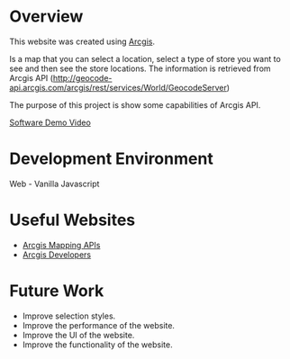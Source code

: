 # Overview

This website was created using [Arcgis](https://www.arcgis.com/products/arcgis-online/).

Is a map that you can select a location, select a type of store you want to see and then see the store locations.
The information is retrieved from Arcgis API (http://geocode-api.arcgis.com/arcgis/rest/services/World/GeocodeServer)

The purpose of this project is show some capabilities of Arcgis API.

[Software Demo Video](https://youtu.be/17kpcYrs6TQ)

# Development Environment

Web - Vanilla Javascript

# Useful Websites

* [Arcgis Mapping APIs](https://developers.arcgis.com/documentation/mapping-apis-and-services/visualization/point-line-and-polygon-styles/)
* [Arcgis Developers](https://developers.arcgis.com/documentation/mapping-apis-and-services/tutorials/)

# Future Work

* Improve selection styles.
* Improve the performance of the website.
* Improve the UI of the website.
* Improve the functionality of the website.